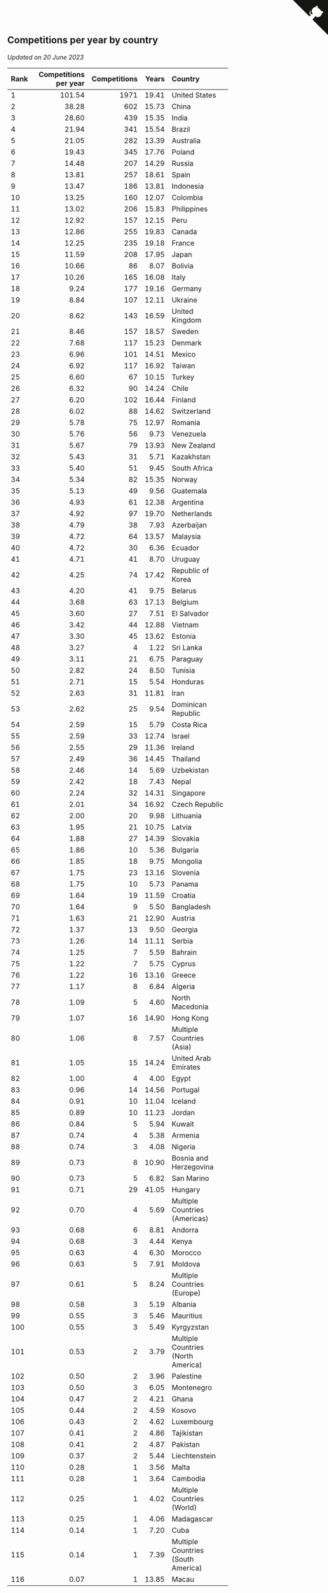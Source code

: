 ## Competitions per year by country

*Updated on 20 June 2023*

| Rank | Competitions per year | Competitions | Years | Country |
| :--- | ---: | ---: | ---: | :--- |
| 1 | 101.54 | 1971 | 19.41 | United States |
| 2 | 38.28 | 602 | 15.73 | China |
| 3 | 28.60 | 439 | 15.35 | India |
| 4 | 21.94 | 341 | 15.54 | Brazil |
| 5 | 21.05 | 282 | 13.39 | Australia |
| 6 | 19.43 | 345 | 17.76 | Poland |
| 7 | 14.48 | 207 | 14.29 | Russia |
| 8 | 13.81 | 257 | 18.61 | Spain |
| 9 | 13.47 | 186 | 13.81 | Indonesia |
| 10 | 13.25 | 160 | 12.07 | Colombia |
| 11 | 13.02 | 206 | 15.83 | Philippines |
| 12 | 12.92 | 157 | 12.15 | Peru |
| 13 | 12.86 | 255 | 19.83 | Canada |
| 14 | 12.25 | 235 | 19.18 | France |
| 15 | 11.59 | 208 | 17.95 | Japan |
| 16 | 10.66 | 86 | 8.07 | Bolivia |
| 17 | 10.26 | 165 | 16.08 | Italy |
| 18 | 9.24 | 177 | 19.16 | Germany |
| 19 | 8.84 | 107 | 12.11 | Ukraine |
| 20 | 8.62 | 143 | 16.59 | United Kingdom |
| 21 | 8.46 | 157 | 18.57 | Sweden |
| 22 | 7.68 | 117 | 15.23 | Denmark |
| 23 | 6.96 | 101 | 14.51 | Mexico |
| 24 | 6.92 | 117 | 16.92 | Taiwan |
| 25 | 6.60 | 67 | 10.15 | Turkey |
| 26 | 6.32 | 90 | 14.24 | Chile |
| 27 | 6.20 | 102 | 16.44 | Finland |
| 28 | 6.02 | 88 | 14.62 | Switzerland |
| 29 | 5.78 | 75 | 12.97 | Romania |
| 30 | 5.76 | 56 | 9.73 | Venezuela |
| 31 | 5.67 | 79 | 13.93 | New Zealand |
| 32 | 5.43 | 31 | 5.71 | Kazakhstan |
| 33 | 5.40 | 51 | 9.45 | South Africa |
| 34 | 5.34 | 82 | 15.35 | Norway |
| 35 | 5.13 | 49 | 9.56 | Guatemala |
| 36 | 4.93 | 61 | 12.38 | Argentina |
| 37 | 4.92 | 97 | 19.70 | Netherlands |
| 38 | 4.79 | 38 | 7.93 | Azerbaijan |
| 39 | 4.72 | 64 | 13.57 | Malaysia |
| 40 | 4.72 | 30 | 6.36 | Ecuador |
| 41 | 4.71 | 41 | 8.70 | Uruguay |
| 42 | 4.25 | 74 | 17.42 | Republic of Korea |
| 43 | 4.20 | 41 | 9.75 | Belarus |
| 44 | 3.68 | 63 | 17.13 | Belgium |
| 45 | 3.60 | 27 | 7.51 | El Salvador |
| 46 | 3.42 | 44 | 12.88 | Vietnam |
| 47 | 3.30 | 45 | 13.62 | Estonia |
| 48 | 3.27 | 4 | 1.22 | Sri Lanka |
| 49 | 3.11 | 21 | 6.75 | Paraguay |
| 50 | 2.82 | 24 | 8.50 | Tunisia |
| 51 | 2.71 | 15 | 5.54 | Honduras |
| 52 | 2.63 | 31 | 11.81 | Iran |
| 53 | 2.62 | 25 | 9.54 | Dominican Republic |
| 54 | 2.59 | 15 | 5.79 | Costa Rica |
| 55 | 2.59 | 33 | 12.74 | Israel |
| 56 | 2.55 | 29 | 11.36 | Ireland |
| 57 | 2.49 | 36 | 14.45 | Thailand |
| 58 | 2.46 | 14 | 5.69 | Uzbekistan |
| 59 | 2.42 | 18 | 7.43 | Nepal |
| 60 | 2.24 | 32 | 14.31 | Singapore |
| 61 | 2.01 | 34 | 16.92 | Czech Republic |
| 62 | 2.00 | 20 | 9.98 | Lithuania |
| 63 | 1.95 | 21 | 10.75 | Latvia |
| 64 | 1.88 | 27 | 14.39 | Slovakia |
| 65 | 1.86 | 10 | 5.36 | Bulgaria |
| 66 | 1.85 | 18 | 9.75 | Mongolia |
| 67 | 1.75 | 23 | 13.16 | Slovenia |
| 68 | 1.75 | 10 | 5.73 | Panama |
| 69 | 1.64 | 19 | 11.59 | Croatia |
| 70 | 1.64 | 9 | 5.50 | Bangladesh |
| 71 | 1.63 | 21 | 12.90 | Austria |
| 72 | 1.37 | 13 | 9.50 | Georgia |
| 73 | 1.26 | 14 | 11.11 | Serbia |
| 74 | 1.25 | 7 | 5.59 | Bahrain |
| 75 | 1.22 | 7 | 5.75 | Cyprus |
| 76 | 1.22 | 16 | 13.16 | Greece |
| 77 | 1.17 | 8 | 6.84 | Algeria |
| 78 | 1.09 | 5 | 4.60 | North Macedonia |
| 79 | 1.07 | 16 | 14.90 | Hong Kong |
| 80 | 1.06 | 8 | 7.57 | Multiple Countries (Asia) |
| 81 | 1.05 | 15 | 14.24 | United Arab Emirates |
| 82 | 1.00 | 4 | 4.00 | Egypt |
| 83 | 0.96 | 14 | 14.56 | Portugal |
| 84 | 0.91 | 10 | 11.04 | Iceland |
| 85 | 0.89 | 10 | 11.23 | Jordan |
| 86 | 0.84 | 5 | 5.94 | Kuwait |
| 87 | 0.74 | 4 | 5.38 | Armenia |
| 88 | 0.74 | 3 | 4.08 | Nigeria |
| 89 | 0.73 | 8 | 10.90 | Bosnia and Herzegovina |
| 90 | 0.73 | 5 | 6.82 | San Marino |
| 91 | 0.71 | 29 | 41.05 | Hungary |
| 92 | 0.70 | 4 | 5.69 | Multiple Countries (Americas) |
| 93 | 0.68 | 6 | 8.81 | Andorra |
| 94 | 0.68 | 3 | 4.44 | Kenya |
| 95 | 0.63 | 4 | 6.30 | Morocco |
| 96 | 0.63 | 5 | 7.91 | Moldova |
| 97 | 0.61 | 5 | 8.24 | Multiple Countries (Europe) |
| 98 | 0.58 | 3 | 5.19 | Albania |
| 99 | 0.55 | 3 | 5.46 | Mauritius |
| 100 | 0.55 | 3 | 5.49 | Kyrgyzstan |
| 101 | 0.53 | 2 | 3.79 | Multiple Countries (North America) |
| 102 | 0.50 | 2 | 3.96 | Palestine |
| 103 | 0.50 | 3 | 6.05 | Montenegro |
| 104 | 0.47 | 2 | 4.21 | Ghana |
| 105 | 0.44 | 2 | 4.59 | Kosovo |
| 106 | 0.43 | 2 | 4.62 | Luxembourg |
| 107 | 0.41 | 2 | 4.86 | Tajikistan |
| 108 | 0.41 | 2 | 4.87 | Pakistan |
| 109 | 0.37 | 2 | 5.44 | Liechtenstein |
| 110 | 0.28 | 1 | 3.56 | Malta |
| 111 | 0.28 | 1 | 3.64 | Cambodia |
| 112 | 0.25 | 1 | 4.02 | Multiple Countries (World) |
| 113 | 0.25 | 1 | 4.06 | Madagascar |
| 114 | 0.14 | 1 | 7.20 | Cuba |
| 115 | 0.14 | 1 | 7.39 | Multiple Countries (South America) |
| 116 | 0.07 | 1 | 13.85 | Macau |


<a href="https://github.com/JustinTimeCuber/wca_statistics" class="github-corner" aria-label="View source on Github"><svg width="80" height="80" viewBox="0 0 250 250" style="fill:#151513; color:#fff; position: absolute; top: 0; border: 0; right: 0;" aria-hidden="true"><path d="M0,0 L115,115 L130,115 L142,142 L250,250 L250,0 Z"></path><path d="M128.3,109.0 C113.8,99.7 119.0,89.6 119.0,89.6 C122.0,82.7 120.5,78.6 120.5,78.6 C119.2,72.0 123.4,76.3 123.4,76.3 C127.3,80.9 125.5,87.3 125.5,87.3 C122.9,97.6 130.6,101.9 134.4,103.2" fill="currentColor" style="transform-origin: 130px 106px;" class="octo-arm"></path><path d="M115.0,115.0 C114.9,115.1 118.7,116.5 119.8,115.4 L133.7,101.6 C136.9,99.2 139.9,98.4 142.2,98.6 C133.8,88.0 127.5,74.4 143.8,58.0 C148.5,53.4 154.0,51.2 159.7,51.0 C160.3,49.4 163.2,43.6 171.4,40.1 C171.4,40.1 176.1,42.5 178.8,56.2 C183.1,58.6 187.2,61.8 190.9,65.4 C194.5,69.0 197.7,73.2 200.1,77.6 C213.8,80.2 216.3,84.9 216.3,84.9 C212.7,93.1 206.9,96.0 205.4,96.6 C205.1,102.4 203.0,107.8 198.3,112.5 C181.9,128.9 168.3,122.5 157.7,114.1 C157.9,116.9 156.7,120.9 152.7,124.9 L141.0,136.5 C139.8,137.7 141.6,141.9 141.8,141.8 Z" fill="currentColor" class="octo-body"></path></svg></a><style>.github-corner:hover .octo-arm{animation:octocat-wave 560ms ease-in-out}@keyframes octocat-wave{0%,100%{transform:rotate(0)}20%,60%{transform:rotate(-25deg)}40%,80%{transform:rotate(10deg)}}@media (max-width:500px){.github-corner:hover .octo-arm{animation:none}.github-corner .octo-arm{animation:octocat-wave 560ms ease-in-out}}</style>
